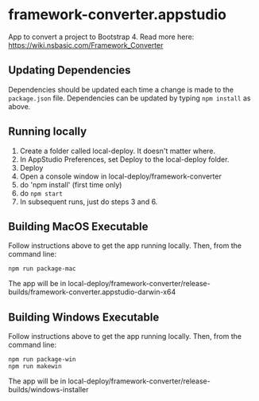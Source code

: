 # framework-converter.appstudio
App to convert a project to Bootstrap 4. Read more here: https://wiki.nsbasic.com/Framework_Converter
## Updating Dependencies

Dependencies should be updated each time a change is made to the `package.json` file. Dependencies can be updated by typing `npm install` as above.

## Running locally

1. Create a folder called local-deploy. It doesn't matter where.
2. In AppStudio Preferences, set Deploy to the local-deploy folder.
3. Deploy
4. Open a console window in local-deploy/framework-converter
5. do 'npm install' (first time only)
6. do `npm start`
7. In subsequent runs, just do steps 3 and 6.

## Building MacOS Executable

Follow instructions above to get the app running locally. Then, from the command line:
```
npm run package-mac
```
The app will be in local-deploy/framework-converter/release-builds/framework-converter.appstudio-darwin-x64

## Building Windows Executable

Follow instructions above to get the app running locally. Then, from the command line:
```
npm run package-win
npm run makewin
```
The app will be in local-deploy/framework-converter/release-builds/windows-installer
